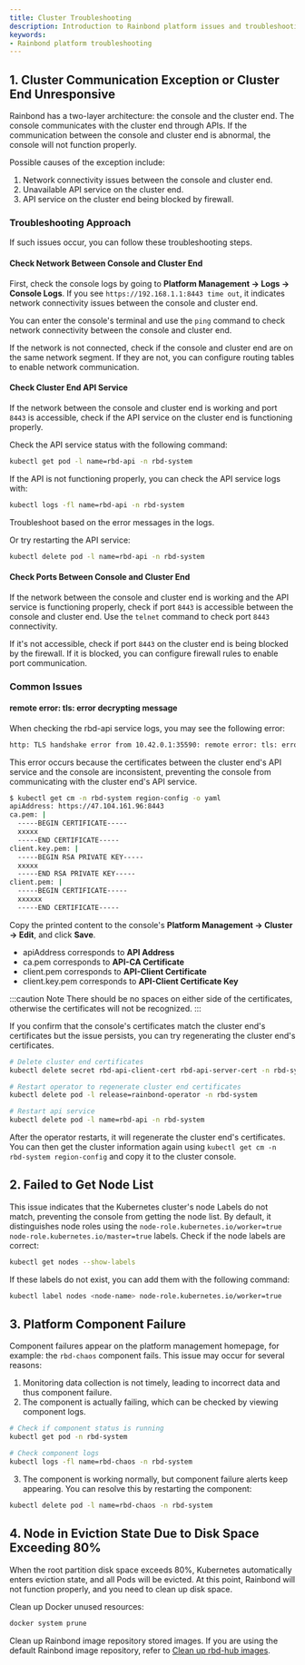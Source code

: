 ```yaml
---
title: Cluster Troubleshooting
description: Introduction to Rainbond platform issues and troubleshooting approaches
keywords: 
- Rainbond platform troubleshooting
---
```


## 1. Cluster Communication Exception or Cluster End Unresponsive

Rainbond has a two-layer architecture: the console and the cluster end. The console communicates with the cluster end through APIs. If the communication between the console and cluster end is abnormal, the console will not function properly.

Possible causes of the exception include:

1. Network connectivity issues between the console and cluster end.
2. Unavailable API service on the cluster end.
3. API service on the cluster end being blocked by firewall.

### Troubleshooting Approach

If such issues occur, you can follow these troubleshooting steps.

#### Check Network Between Console and Cluster End

First, check the console logs by going to **Platform Management -> Logs -> Console Logs**. If you see `https://192.168.1.1:8443 time out`, it indicates network connectivity issues between the console and cluster end.

You can enter the console's terminal and use the `ping` command to check network connectivity between the console and cluster end.

If the network is not connected, check if the console and cluster end are on the same network segment. If they are not, you can configure routing tables to enable network communication.

#### Check Cluster End API Service

If the network between the console and cluster end is working and port `8443` is accessible, check if the API service on the cluster end is functioning properly.

Check the API service status with the following command:

```bash
kubectl get pod -l name=rbd-api -n rbd-system
```

If the API is not functioning properly, you can check the API service logs with:

```bash
kubectl logs -fl name=rbd-api -n rbd-system
```

Troubleshoot based on the error messages in the logs.

Or try restarting the API service:

```bash
kubectl delete pod -l name=rbd-api -n rbd-system
```

#### Check Ports Between Console and Cluster End

If the network between the console and cluster end is working and the API service is functioning properly, check if port `8443` is accessible between the console and cluster end. Use the `telnet` command to check port `8443` connectivity.

If it's not accessible, check if port `8443` on the cluster end is being blocked by the firewall. If it is blocked, you can configure firewall rules to enable port communication.

### Common Issues

#### remote error: tls: error decrypting message

When checking the rbd-api service logs, you may see the following error:

```bash
http: TLS handshake error from 10.42.0.1:35590: remote error: tls: error decrypting message
```

This error occurs because the certificates between the cluster end's API service and the console are inconsistent, preventing the console from communicating with the cluster end's API service.

```bash
$ kubectl get cm -n rbd-system region-config -o yaml
apiAddress: https://47.104.161.96:8443
ca.pem: |
  -----BEGIN CERTIFICATE-----
  xxxxx
  -----END CERTIFICATE-----
client.key.pem: |
  -----BEGIN RSA PRIVATE KEY-----
  xxxxx
  -----END RSA PRIVATE KEY-----
client.pem: |
  -----BEGIN CERTIFICATE-----
  xxxxxx
  -----END CERTIFICATE-----
```

Copy the printed content to the console's **Platform Management -> Cluster -> Edit**, and click **Save**.
* apiAddress corresponds to **API Address**
* ca.pem corresponds to **API-CA Certificate**
* client.pem corresponds to **API-Client Certificate**
* client.key.pem corresponds to **API-Client Certificate Key**

:::caution Note
There should be no spaces on either side of the certificates, otherwise the certificates will not be recognized.
:::

If you confirm that the console's certificates match the cluster end's certificates but the issue persists, you can try regenerating the cluster end's certificates.

```bash
# Delete cluster end certificates
kubectl delete secret rbd-api-client-cert rbd-api-server-cert -n rbd-system

# Restart operator to regenerate cluster end certificates
kubectl delete pod -l release=rainbond-operator -n rbd-system

# Restart api service
kubectl delete pod -l name=rbd-api -n rbd-system
```

After the operator restarts, it will regenerate the cluster end's certificates. You can then get the cluster information again using `kubectl get cm -n rbd-system region-config` and copy it to the cluster console.

## 2. Failed to Get Node List

This issue indicates that the Kubernetes cluster's node Labels do not match, preventing the console from getting the node list. By default, it distinguishes node roles using the `node-role.kubernetes.io/worker=true node-role.kubernetes.io/master=true` labels. Check if the node labels are correct:
  
```bash
kubectl get nodes --show-labels
```

If these labels do not exist, you can add them with the following command:

```bash
kubectl label nodes <node-name> node-role.kubernetes.io/worker=true
```

## 3. Platform Component Failure

Component failures appear on the platform management homepage, for example: the `rbd-chaos` component fails. This issue may occur for several reasons:

1. Monitoring data collection is not timely, leading to incorrect data and thus component failure.
2. The component is actually failing, which can be checked by viewing component logs.
```bash
# Check if component status is running
kubectl get pod -n rbd-system

# Check component logs
kubectl logs -fl name=rbd-chaos -n rbd-system
```
3. The component is working normally, but component failure alerts keep appearing. You can resolve this by restarting the component:
```bash
kubectl delete pod -l name=rbd-chaos -n rbd-system
```

## 4. Node in Eviction State Due to Disk Space Exceeding 80%

When the root partition disk space exceeds 80%, Kubernetes automatically enters eviction state, and all Pods will be evicted. At this point, Rainbond will not function properly, and you need to clean up disk space.

Clean up Docker unused resources:

```bash
docker system prune
```

Clean up Rainbond image repository stored images. If you are using the default Rainbond image repository, refer to [Clean up rbd-hub images](https://t.goodrain.com/d/21-rbd-hub).
